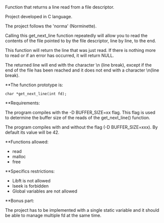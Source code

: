 Function that returns a line read from a file descriptor.

Project developed in C language.

The project follows the 'norma' (Norminette).

Calling this get_next_line function repeatedly will allow you to read the contents of the file pointed to by the file descriptor, line by line, to the end.

This function will return the line that was just read. If there is nothing more to read or if an error has occurred, it will return NULL.

The returned line will end with the character \n (line break), except if the end of the file has been reached and it does not end with a character \n(line break).

**The function prototype is:

`char *get_next_line(int fd);`

**Requirements:

The program compiles with the -D BUFFER_SIZE=xx flag. This flag is used to determine the buffer size of the reads of the get_next_line() function.

The program compiles with and without the flag (-D BUFFER_SIZE=xxx). By default its value will be 42.

**Functions allowed:

- read
- malloc
- free

**Specifics restrictions:

- Libft is not allowed
- lseek is forbidden
- Global variables are not allowed

**Bonus part: 

The project has to be implemented with a single static variable and it should be able to manage multiple fd at the same time.
